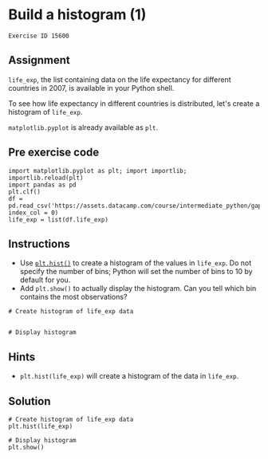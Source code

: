 
#  Build a histogram (1)

```
Exercise ID 15600
```

##  Assignment 

`life_exp`, the list containing data on the life expectancy for different countries in 2007, is available in your Python shell.

To see how life expectancy in different countries is distributed, let's create a histogram of `life_exp`.

`matplotlib.pyplot` is already available as `plt`.

##  Pre exercise code 

```
import matplotlib.pyplot as plt; import importlib; importlib.reload(plt)
import pandas as pd
plt.clf()
df = pd.read_csv('https://assets.datacamp.com/course/intermediate_python/gapminder.csv', index_col = 0)
life_exp = list(df.life_exp)
```



##  Instructions 

- Use [`plt.hist()`](https://matplotlib.org/stable/api/_as_gen/matplotlib.pyplot.hist.html) to create a histogram of the values in `life_exp`. Do not specify the number of bins; Python will set the number of bins to 10 by default for you.
- Add `plt.show()` to actually display the histogram. Can you tell which bin contains the most observations?



```
# Create histogram of life_exp data


# Display histogram

```

##  Hints 

- `plt.hist(life_exp)` will create a histogram of the data in `life_exp`.



##  Solution 

```
# Create histogram of life_exp data
plt.hist(life_exp)

# Display histogram
plt.show()
```


